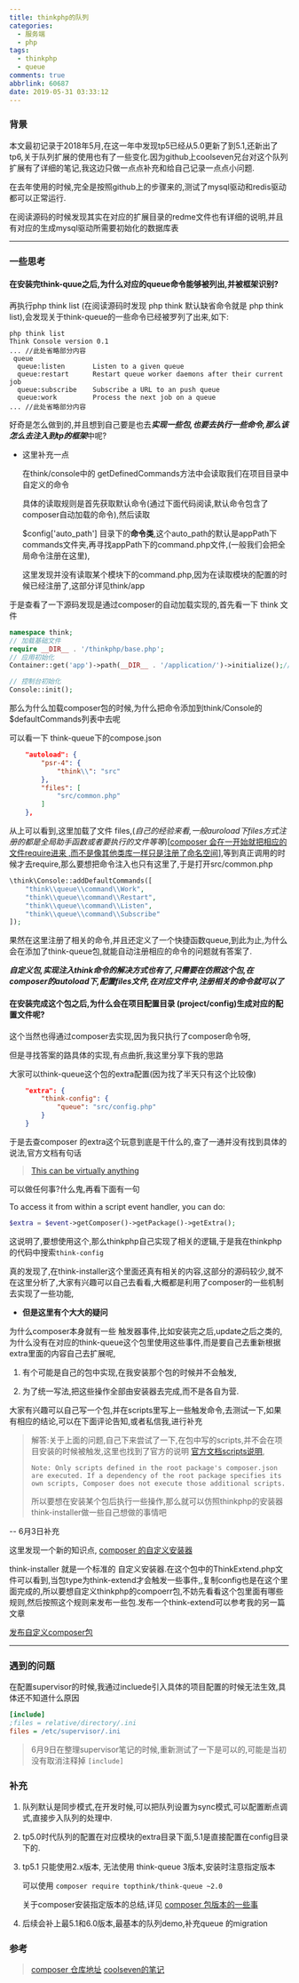 ```yaml
---
title: thinkphp的队列
categories:
  - 服务端
  - php
tags:
  - thinkphp
  - queue
comments: true
abbrlink: 60687
date: 2019-05-31 03:33:12
---
```


### 背景

本文最初记录于2018年5月,在这一年中发现tp5已经从5.0更新了到5.1,还新出了tp6,关于队列扩展的使用也有了一些变化.因为github上coolseven兄台对这个队列扩展有了详细的笔记,我这边只做一点点补充和给自己记录一点点小问题.

在去年使用的时候,完全是按照github上的步骤来的,测试了mysql驱动和redis驱动都可以正常运行.

在阅读源码的时候发现其实在对应的扩展目录的redme文件也有详细的说明,并且有对应的生成mysql驱动所需要初始化的数据库表

***



### 一些思考

#### 在安装完think-quue之后,为什么对应的queue命令能够被列出,并被框架识别?

再执行php think list (在阅读源码时发现 php think 默认缺省命令就是 php think list),会发现关于think-queue的一些命令已经被罗列了出来,如下:

```shell
php think list
Think Console version 0.1
... //此处省略部分内容
 queue
  queue:listen       Listen to a given queue
  queue:restart      Restart queue worker daemons after their current job
  queue:subscribe    Subscribe a URL to an push queue
  queue:work         Process the next job on a queue
... //此处省略部分内容
```

好奇是怎么做到的,并且想到自己要是也去***实现一些包,也要去执行一些命令,那么该怎么去注入到tp的框架***中呢?

- 这里补充一点

  在think/console中的 getDefinedCommands方法中会读取我们在项目目录中自定义的命令

  具体的读取规则是首先获取默认命令(通过下面代码阅读,默认命令包含了composer自动加载的命令),然后读取

  $config['auto_path'] 目录下的**命令类**,这个auto_path的默认是appPath下commands文件夹,再寻找appPath下的command.php文件,(一般我们会把全局命令注册在这里),

  这里发现并没有读取某个模块下的command.php,因为在读取模块的配置的时候已经注册了,这部分详见think/app

于是查看了一下源码发现是通过composer的自动加载实现的,首先看一下 think 文件

```php
namespace think;
// 加载基础文件
require __DIR__ . '/thinkphp/base.php';
// 应用初始化
Container::get('app')->path(__DIR__ . '/application/')->initialize();//在这一步的时候其实已经注入了相关的命令,think/App 中的initialize方法中(大概244行)可以看到加载注册了composer引入的包

// 控制台初始化
Console::init();
```

那么为什么加载composer包的时候,为什么把命令添加到think/Console的$defaultCommands列表中去呢

可以看一下 think-queue下的compose.json

```json
    "autoload": {
        "psr-4": {
            "think\\": "src"
        },
        "files": [
            "src/common.php"
        ]
    },
```

从上可以看到,这里加载了文件 files,(*自己的经验来看,一般auroload下files方式注册的都是全局助手函数或者要执行的文件等等*)[<u>composer 会在一开始就把相应的文件require进来 ,而不是像其他类库一样只是注册了命名空间</u>],等到真正调用的时候才去require,那么要想把命令注入也只有这里了,于是打开src/common.php

```php
\think\Console::addDefaultCommands([
    "think\\queue\\command\\Work",
    "think\\queue\\command\\Restart",
    "think\\queue\\command\\Listen",
    "think\\queue\\command\\Subscribe"
]);
```

果然在这里注册了相关的命令,并且还定义了一个快捷函数queue,到此为止,为什么会在添加了think-queue包,就能自动注册相应的命令的问题就有答案了.

***自定义包,实现注入think命令的解决方式也有了,只需要在仿照这个包,在composer的autoload下,配置files文件,在对应文件中,注册相关的命令就可以了***

#### 在安装完成这个包之后,为什么会在项目配置目录 (project/config)生成对应的配置文件呢?

这个当然也得通过composer去实现,因为我只执行了composer命令呀,

但是寻找答案的路具体的实现,有点曲折,我这里分享下我的思路

大家可以think-queue这个包的extra配置(因为找了半天只有这个比较像)

```json
    "extra": {
        "think-config": {
            "queue": "src/config.php"
        }
    }
```

于是去查composer 的extra这个玩意到底是干什么的,查了一通并没有找到具体的说法,官方文档有句话

> [This can be virtually anything](https://getcomposer.org/doc/04-schema.md#extra)

可以做任何事?什么鬼,再看下面有一句

To access it from within a script event handler, you can do:

```php
$extra = $event->getComposer()->getPackage()->getExtra();
```

这说明了,要想使用这个,那么thinkphp自己实现了相关的逻辑,于是我在thinkphp的代码中搜索`think-config`

真的发现了,在think-installer这个里面还真有相关的内容,这部分的源码较少,就不在这里分析了,大家有兴趣可以自己去看看,大概都是利用了composer的一些机制去实现了一些功能,

- **但是这里有个大大的疑问**

为什么composer本身就有一些 触发器事件,比如安装完之后,update之后之类的,为什么没有在对应的think-queue这个包里使用这些事件,而是要自己去重新根据extra里面的内容自己去扩展呢,

1. 有个可能是自己的包中实现,在我安装那个包的时候并不会触发,

2. 为了统一写法,把这些操作全部由安装器去完成,而不是各自为营.

大家有兴趣可以自己写一个包,并在scripts里写上一些触发命令,去测试一下,如果有相应的结论,可以在下面评论告知,或者私信我,进行补充

> 解答:关于上面的问题,自己下来尝试了一下,在包中写的scripts,并不会在项目安装的时候被触发,这里也找到了官方的说明 [官方文档scripts说明](<https://getcomposer.org/doc/articles/scripts.md>),
>
> ```
> Note: Only scripts defined in the root package's composer.json are executed. If a dependency of the root package specifies its own scripts, Composer does not execute those additional scripts.
> ```
>
> 所以要想在安装某个包后执行一些操作,那么就可以仿照thinkphp的安装器think-installer做一些自己想做的事情吧



-- 6月3日补充

这里发现一个新的知识点, [composer 的自定义安装器](<https://getcomposer.org/doc/articles/custom-installers.md>) 

think-installer 就是一个标准的 自定义安装器.在这个包中的ThinkExtend.php文件可以看到,当包type为think-extend才会触发一些事件,,复制config也是在这个里面完成的,所以要想自定义thinkphp的compoerr包,不妨先看看这个包里面有哪些规则,然后按照这个规则来发布一些包.发布一个think-extend可以参考我的另一篇文章

[发布自定义composer包](/2019/06/03/其他/发布自定义composer包/)

---



### 遇到的问题

在配置supervisor的时候,我通过incluede引入具体的项目配置的时候无法生效,具体还不知道什么原因

```ini
[include]
;files = relative/directory/.ini
files = /etc/supervisor/.ini
```

 >6月9日在整理supervisor笔记的时候,重新测试了一下是可以的,可能是当初没有取消注释掉 `[include]`

### 补充

1. 队列默认是同步模式,在开发时候,可以把队列设置为sync模式,可以配置断点调式,直接步入队列的处理中.

2. tp5.0时代队列的配置在对应模块的extra目录下面,5.1是直接配置在config目录下的.

3. tp5.1 只能使用2.x版本, 无法使用 think-queue 3版本,安装时注意指定版本

   可以使用  ``composer require topthink/think-queue ~2.0`` 

   关于composer安装指定版本的总结,详见 [composer 包版本的一些事]([https://blog.sydy1314.com/2019/05/31/%E5%85%B6%E4%BB%96/composer%E5%8C%85%E7%89%88%E6%9C%AC%E7%9A%84%E4%B8%80%E4%BA%9B%E4%BA%8B/](https://blog.sydy1314.com/2019/05/31/其他/composer包版本的一些事/))

4. 后续会补上最5.1和6.0版本,最基本的队列demo,补充queue 的migration



### 参考

> [composer 仓库地址](https://packagist.org/packages/topthink/think-queue)
> [coolseven的笔记](https://github.com/coolseven/notes/tree/master/thinkphp-queue)

